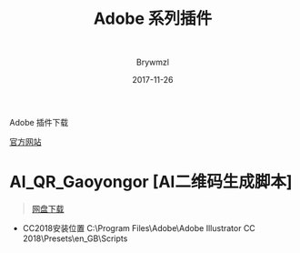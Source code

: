 ﻿---
layout:     post
title:      Adobe 系列插件
subtitle:   
date:       2017-11-26
author:     Brywmzl
header-img: img/Adobe/Trapcode-Suite-14-banner.jpg
catalog: true
tags: [Adobe,Ai脚本]

---
Adobe 插件下载

<!--more-->

[官方网站](https://www.adobeexchange.com/creativecloud.html)

# AI_QR_Gaoyongor [AI二维码生成脚本]
> [网盘下载](https://pan.baidu.com/s/1dF30ekx#list/path=/App/Adobe/_Plug-ins/Ai/AI_QR_Gaoyongor&parentPath=/App)  

* CC2018安装位置
C:\Program Files\Adobe\Adobe Illustrator CC 2018\Presets\en_GB\Scripts
